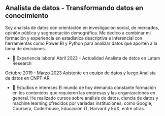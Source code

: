 ## Analista de datos - Transformando datos en conocimiento

Soy analista de datos con orientación en investigación social, de mercados, opinión pública y segmentación demográfica. 
Me dedico a combinar mi formación y experiencia en estadística descriptiva e inferencial con herramientas como Power BI y Python para analizar datos que aporten a la toma de decisiones.


- 🔭 Experiencia laboral
Abril 2023 - Actualidad
Analista de datos en Latam Research

Octubre 2019 - Marzo 2023
Asistente en equipo de datos y luego Analista de datos en CNPT-AR
  
- 🌱 Estudios e intereses
El mundo de hoy demanda constante formación en los contenidos que requieren las empresas y las organizaciones en general. He realizado cursos sobre análisis de datos, ciencia de datos y machine learning ofrecidos por variadas instituciones, como Google, Coursera, Coderhouse, Educación IT, Harvard y EdX, entre otras.
